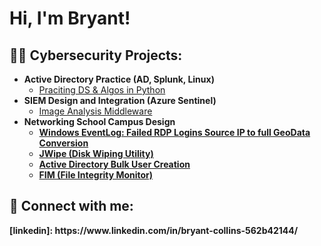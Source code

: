 <h1>Hi, I'm Bryant!

<h2>👨‍💻 Cybersecurity Projects:</h2>

- <b>Active Directory Practice (AD, Splunk, Linux)</b>
  - [Praciting DS & Algos in Python](https://github.com/joshmadakor1/Algorithms-Practice)
- <b>SIEM Design and Integration (Azure Sentinel)</b>
  - [Image Analysis Middleware](https://github.com/joshmadakor1/4chan-Image-Analysis-Middleware-C964) <b>
- <b>Networking School Campus Design</b>
  - [Windows EventLog: Failed RDP Logins Source IP to full GeoData Conversion](https://github.com/joshmadakor1/Sentinel-Lab)
  - [JWipe (Disk Wiping Utility)](https://github.com/joshmadakor1/Jwipe.PowerShell)
  - [Active Directory Bulk User Creation](https://github.com/joshmadakor1/AD_PS)
  - [FIM (File Integrity Monitor)](https://github.com/joshmadakor1/PowerShell-Integrity-FIM)



<h2> 🤳 Connect with me:</h2>
[linkedin]: https://www.linkedin.com/in/bryant-collins-562b42144/

<!--
**joshmadakor1/joshmadakor1** is a ✨ _special_ ✨ repository because its `README.md` (this file) appears on your GitHub profile.

Here are some ideas to get you started:

- 🔭 I’m currently working on ...
- 🌱 I’m currently learning ...
- 👯 I’m looking to collaborate on ...
- 🤔 I’m looking for help with ...
- 💬 Ask me about ...
- 📫 How to reach me: ...
- 😄 Pronouns: ...
- ⚡ Fun fact: ...
-->
